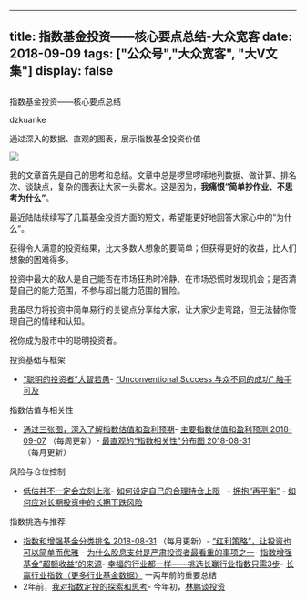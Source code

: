 
---
title:   指数基金投资——核心要点总结-大众宽客
date: 2018-09-09
tags: ["公众号","大众宽客", "大V文集"]
display: false
---


## 



指数基金投资——核心要点总结




dzkuanke




通过深入的数据、直观的图表，展示指数基金投资价值


<img class="" data-copyright="0" data-ratio="0.77890625" data-s="300,640" src="https://mmbiz.qpic.cn/mmbiz_jpg/PKw3FQPmhIiamwukfh8BeLRsP3s2CjR4znJ31iaxERpAZdPjqIEU3UqvcQZTt9iadArL9hoHP1Ogy4r3XmV0W3YMw/640?wx_fmt=jpeg" data-type="jpeg" data-w="1280" style=""/>



我的文章首先是自己的思考和总结。文章中总是啰里啰嗦地列数据、做计算、排名次、谈缺点，复杂的图表让大家一头雾水。这是因为，**我痛恨“简单抄作业、不思考为什么”**。



最近陆陆续续写了几篇基金投资方面的短文，希望能更好地回答大家心中的“为什么”。



获得令人满意的投资结果，比大多数人想象的要简单；但获得更好的收益，比人们想象的困难得多。



投资中最大的敌人是自己能否在市场狂热时冷静、在市场恐慌时发现机会；是否清楚自己的能力范围，不参与超出能力范围的冒险。



我虽尽力将投资中简单易行的关键点分享给大家，让大家少走弯路，但无法替你管理自己的情绪和认知。



祝你成为股市中的聪明投资者。





投资基础与框架
- [“聪明的投资者”大智若愚](http://mp.weixin.qq.com/s?__biz=MzAwMTc1MDcwNw==&amp;mid=2648273008&amp;idx=1&amp;sn=1986e188daec22378d05243c9970483c&amp;chksm=82f933acb58ebabae67065fc8fb942a6458e6d204acbfe42d5eaf68f6c49ee02353936ac64c5&amp;scene=21#wechat_redirect)- [“Unconventional Success 与众不同的成功” 触手可及](http://mp.weixin.qq.com/s?__biz=MzAwMTc1MDcwNw==&amp;mid=2648273011&amp;idx=1&amp;sn=e22705a245e90fb6e42877456523cdcd&amp;chksm=82f933afb58ebab9945ddad1406b7ee013416143466430ab9e04883cf94942b0d1dc10ac6ca1&amp;scene=21#wechat_redirect)


指数估值与相关性
- [通过三张图，深入了解指数估值和盈利预期](http://mp.weixin.qq.com/s?__biz=MzAwMTc1MDcwNw==&amp;mid=2648272932&amp;idx=1&amp;sn=3c59f8e37a725396d20f150d499bfed9&amp;chksm=82f933f8b58ebaeed34a6e2998fcda433b5bd0b3dedf2b2601b0665859f2cdb8f757c90cea3c&amp;scene=21#wechat_redirect)- [主要指数估值和盈利预测 2018-09-07](http://mp.weixin.qq.com/s?__biz=MzAwMTc1MDcwNw==&amp;mid=2648273115&amp;idx=1&amp;sn=a016bdf04a5faf6f7c2f7ec83f72b7d5&amp;chksm=82f93307b58eba118fd6df0fbd8352afc8d33400c5ec75fc52484ac525e4869a6aaf2657961e&amp;scene=21#wechat_redirect)&nbsp;（每周更新）- [最直观的“指数相关性”分布图 2018-08-31](http://mp.weixin.qq.com/s?__biz=MzAwMTc1MDcwNw==&amp;mid=2648273017&amp;idx=1&amp;sn=b45a2350a804125af1e32f2e2a857715&amp;chksm=82f933a5b58ebab37c7269c0bccd14f39f088063f19a9e77b1e08730e5fd8c1c268c15b5ecf3&amp;scene=21#wechat_redirect)（每月更新）


风险与仓位控制
- [低估并不一定会立刻上涨](http://mp.weixin.qq.com/s?__biz=MzAwMTc1MDcwNw==&amp;mid=2648272785&amp;idx=1&amp;sn=9d714f0b5ff155d37941bac5e3bd5ae2&amp;chksm=82f92c4db58ea55bd7466b6630b06154a4732053fd8c5ef953f51d77bef4920c4620eb713c68&amp;scene=21#wechat_redirect)- [如何设定自己的合理持仓上限](http://mp.weixin.qq.com/s?__biz=MzAwMTc1MDcwNw==&amp;mid=2648272839&amp;idx=1&amp;sn=1a5a3ef8d64854d2295ab552eb46bee2&amp;chksm=82f92c1bb58ea50d7fa08b67e587847451caa1d8a2be8d3c4506a0d11c47e6b96c9903ddec60&amp;scene=21#wechat_redirect)&nbsp; &nbsp;- [拥抱“再平衡”](http://mp.weixin.qq.com/s?__biz=MzAwMTc1MDcwNw==&amp;mid=2648273055&amp;idx=1&amp;sn=761f295c0870ddd150f9871a5f5a9c99&amp;chksm=82f93343b58eba555721005feded2a38e14d8df49ff048909f5b15d24e0b733a2f363a264b17&amp;scene=21#wechat_redirect)&nbsp;- [如何应对长期投资中的长期下跌风险](http://mp.weixin.qq.com/s?__biz=MzAwMTc1MDcwNw==&amp;mid=2648272839&amp;idx=1&amp;sn=1a5a3ef8d64854d2295ab552eb46bee2&amp;chksm=82f92c1bb58ea50d7fa08b67e587847451caa1d8a2be8d3c4506a0d11c47e6b96c9903ddec60&amp;scene=21#wechat_redirect)


指数挑选与推荐
- [指数和增强基金分类排名 2018-08-31](http://mp.weixin.qq.com/s?__biz=MzAwMTc1MDcwNw==&amp;mid=2648273048&amp;idx=1&amp;sn=a4d4a9b9079fc26fd0fcbfc81fd8ac63&amp;chksm=82f93344b58eba52a0022cb952422b4c12fa7342193d38a07ea37b50ef9c993af4dc007cc104&amp;scene=21#wechat_redirect)&nbsp;（每月更新）- [“红利策略”，让投资也可以简单而优雅](http://mp.weixin.qq.com/s?__biz=MzAwMTc1MDcwNw==&amp;mid=2648272962&amp;idx=1&amp;sn=2d34bdfc8e1ae77d6cae4e9ecd258aa5&amp;chksm=82f9339eb58eba883cf976ef1ad27b83da5215a11a3ff63dc624abdbe035866b86b844e8541a&amp;scene=21#wechat_redirect)&nbsp;- [为什么股息支付是严肃投资者最看重的事项之一](http://mp.weixin.qq.com/s?__biz=MzAwMTc1MDcwNw==&amp;mid=2648273064&amp;idx=1&amp;sn=0827e4736b68f73ad00583a8916115a9&amp;chksm=82f93374b58eba625ef8246d723916e57fd2d622f2359b02bf6c13086fe5338fb564f43717f8&amp;scene=21#wechat_redirect)- [指数增强基金”超额收益“的来源](http://mp.weixin.qq.com/s?__biz=MzAwMTc1MDcwNw==&amp;mid=2648272968&amp;idx=1&amp;sn=598917da4403d77210aa3b1a460658e4&amp;chksm=82f93394b58eba82c9a7cb228c22c656fe88c5203ff149473f9edd2d4127e44df65f5bdb146b&amp;scene=21#wechat_redirect)- [幸福的行业都一样——挑选长赢行业指数只需3步](http://mp.weixin.qq.com/s?__biz=MzAwMTc1MDcwNw==&amp;mid=2648273097&amp;idx=1&amp;sn=2f957b81f3a7e74bc0c5ee9c00f5c027&amp;chksm=82f93315b58eba03bdd47cad22bda4c984a9762246dbcad1682d68578a21f5a574b80f1b11d7&amp;scene=21#wechat_redirect)- [长赢行业指数（更多行业基金数据）](http://mp.weixin.qq.com/s?__biz=MzAwMTc1MDcwNw==&amp;mid=2648273115&amp;idx=2&amp;sn=56f034bc6fe94a4129680459d65b8913&amp;chksm=82f93307b58eba11db3d245a5920994d8a6d0f141fc69afad75b80442f0059ded2b97e8c12f9&amp;scene=21#wechat_redirect)
一两年前的重要总结
- 2年前，[我对指数定投的探索和思考](http://mp.weixin.qq.com/s?__biz=MzAwMTc1MDcwNw==&amp;mid=2648271933&amp;idx=1&amp;sn=ac6f7b376e44b1093c9559fc574670c2&amp;chksm=82f92fe1b58ea6f72b3a16ef74e06006f0bb84573107c12d3f938a0e43040c20a0149f0ec749&amp;scene=21#wechat_redirect)- 今年初，[林鹏谈投资](http://mp.weixin.qq.com/s?__biz=MzAwMTc1MDcwNw==&amp;mid=2648272668&amp;idx=1&amp;sn=8b856498d05b4af2a36750135f7e08ae&amp;chksm=82f92cc0b58ea5d64116aae909c99cf7d01423025b50ccbf45b18c49fa6b30bd3f1fd80bd0a4&amp;scene=21#wechat_redirect)









